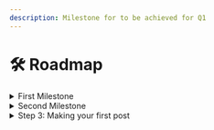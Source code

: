 ```yaml
---
description: Milestone for to be achieved for Q1
---
```


# 🛠 Roadmap

<details>

<summary>First Milestone</summary>

Milestone 1 ( Oct/Mid Nov)

* Summary: User Research, Landing page implementation ,Technical Documentation and Community Creation
* Team: Mayowa (Ui design ), Khadijah ( Frontend Development and Technical Documentation) Maureen ( Frontend Development

<!---->

* Duration: 4 weeks

\


</details>

<details>

<summary>Second Milestone</summary>

Milestone 2 ( (MidNov-Early Dec)

* Summary: Authors and Readers dashboard implementation and Smart contract Implementation. Implementation of Lit Protocol for book encryption

<!---->

* Duration: 4 weeks

</details>

<details>

<summary>Step 3: Making your first post</summary>



</details>
